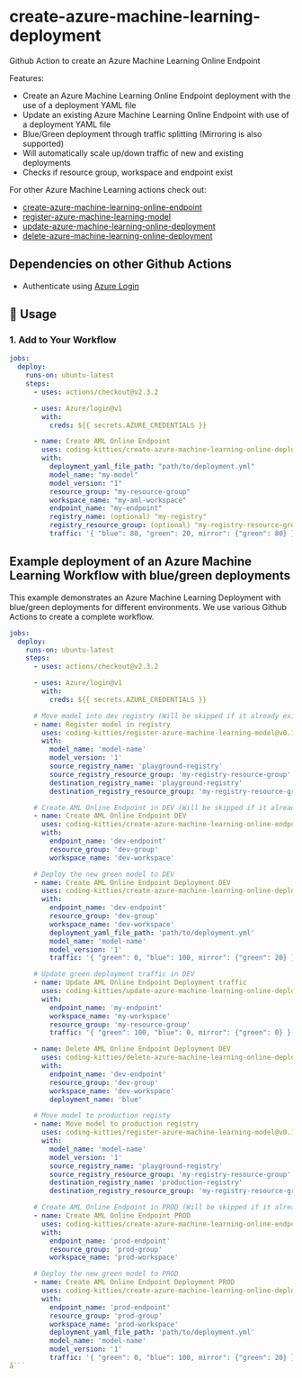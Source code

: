 # create-azure-machine-learning-deployment

Github Action to create an Azure Machine Learning Online Endpoint

Features:

* Create an Azure Machine Learning Online Endpoint deployment with the use of a deployment YAML file
* Update an existing Azure Machine Learning Online Endpoint with use of a deployment YAML file
* Blue/Green deployment through traffic splitting (Mirroring is also supported)
* Will automatically scale up/down traffic of new and existing deployments
* Checks if resource group, workspace and endpoint exist

For other Azure Machine Learning actions check out:

* [create-azure-machine-learning-online-endpoint](https://github.com/coding-kitties/create-azure-machine-learning-online-endpoint)
* [register-azure-machine-learning-model](https://github.com/coding-kitties/register-azure-machine-learning-model)
* [update-azure-machine-learning-online-deployment](https://github.com/coding-kitties/update-azure-machine-learning-online-deploymentl)
* [delete-azure-machine-learning-online-deployment](https://github.com/coding-kitties/delete-azure-machine-learning-online-deployment)

## Dependencies on other Github Actions

* Authenticate using [Azure Login](https://github.com/Azure/login)

## 🚀 Usage

### **1. Add to Your Workflow**

```yaml
jobs:
  deploy:
    runs-on: ubuntu-latest
    steps:
      - uses: actions/checkout@v2.3.2

      - uses: Azure/login@v1
        with:
          creds: ${{ secrets.AZURE_CREDENTIALS }}

      - name: Create AML Online Endpoint
        uses: coding-kitties/create-azure-machine-learning-online-deployment@v0.3.0
        with:
          deployment_yaml_file_path: "path/to/deployment.yml"
          model_name: "my-model"
          model_version: "1"
          resource_group: "my-resource-group"
          workspace_name: "my-aml-workspace"
          endpoint_name: "my-endpoint"
          registry_name: (optional) "my-registry"
          registry_resource_group: (optional) "my-registry-resource-group"
          traffic: '{ "blue": 80, "green": 20, mirror": {"green": 80} }'
```

## Example deployment of an Azure Machine Learning Workflow with blue/green deployments

This example demonstrates an Azure Machine Learning Deployment with blue/green deployments for different environments. We use various Github Actions to create a complete workflow.

```yaml
jobs:
  deploy:
    runs-on: ubuntu-latest
    steps:
      - uses: actions/checkout@v2.3.2

      - uses: Azure/login@v1
        with:
          creds: ${{ secrets.AZURE_CREDENTIALS }}

      # Move model into dev registry (Will be skipped if it already exists)
      - name: Register model in registry
        uses: coding-kitties/register-azure-machine-learning-model@v0.1.0
        with:
          model_name: 'model-name'
          model_version: '1'
          source_registry_name: 'playground-registry'
          source_registry_resource_group: 'my-registry-resource-group'
          destination_registry_name: 'playground-registry'
          destination_registry_resource_group: 'my-registry-resource-group'

      # Create AML Online Endpoint in DEV (Will be skipped if it already exists)
      - name: Create AML Online Endpoint DEV
        uses: coding-kitties/create-azure-machine-learning-online-endpoint@v0.3.0
        with:
          endpoint_name: 'dev-endpoint'
          resource_group: 'dev-group'
          workspace_name: 'dev-workspace'

      # Deploy the new green model to DEV
      - name: Create AML Online Endpoint Deployment DEV
        uses: coding-kitties/create-azure-machine-learning-online-deployment@v0.3.0
        with:
          endpoint_name: 'dev-endpoint'
          resource_group: 'dev-group'
          workspace_name: 'dev-workspace'
          deployment_yaml_file_path: 'path/to/deployment.yml'
          model_name: 'model-name'
          model_version: '1'
          traffic: '{ "green": 0, "blue": 100, mirror": {"green": 20} }'

      # Update green deployment traffic in DEV
      - name: Update AML Online Endpoint Deployment traffic
        uses: coding-kitties/update-azure-machine-learning-online-deployment@v0.1.0
        with:
          endpoint_name: 'my-endpoint'
          workspace_name: 'my-workspace'
          resource_group: 'my-resource-group'
          traffic: '{ "green": 100, "blue": 0, mirror": {"green": 0} }'

      - name: Delete AML Online Endpoint Deployment DEV
        uses: coding-kitties/delete-azure-machine-learning-online-deployment@v0.1.0
        with:
          endpoint_name: 'dev-endpoint'
          resource_group: 'dev-group'
          workspace_name: 'dev-workspace'
          deployment_name: 'blue'

      # Move model to production registy
      - name: Move model to production registry
        uses: coding-kitties/register-azure-machine-learning-model@v0.1.0
        with:
          model_name: 'model-name'
          model_version: '1'
          source_registry_name: 'playground-registry'
          source_registry_resource_group: 'my-registry-resource-group'
          destination_registry_name: 'production-registry'
          destination_registry_resource_group: 'my-registry-resource-group'

      # Create AML Online Endpoint in PROD (Will be skipped if it already exists)
      - name: Create AML Online Endpoint PROD
        uses: coding-kitties/create-azure-machine-learning-online-endpoint@v0.3.0
        with:
          endpoint_name: 'prod-endpoint'
          resource_group: 'prod-group'
          workspace_name: 'prod-workspace'

      # Deploy the new green model to PROD
      - name: Create AML Online Endpoint Deployment PROD
        uses: coding-kitties/create-azure-machine-learning-online-deployment@v0.3.0
        with:
          endpoint_name: 'prod-endpoint'
          resource_group: 'prod-group'
          workspace_name: 'prod-workspace'
          deployment_yaml_file_path: 'path/to/deployment.yml'
          model_name: 'model-name'
          model_version: '1'
          traffic: '{ "green": 0, "blue": 100, mirror": {"green": 20} }'
å```
